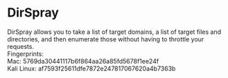 # DirSpray
DirSpray allows you to take a list of target domains, a list of target files and directories, and then enumerate those without having to throttle your requests. 
<br>
Fingerprints:<br>
Mac: 5769da30441117b6f864aa26a85fd5678f1ee24f<br>
Kali Linux: af7593f25611dfe7872e247817067620a4b7363b
